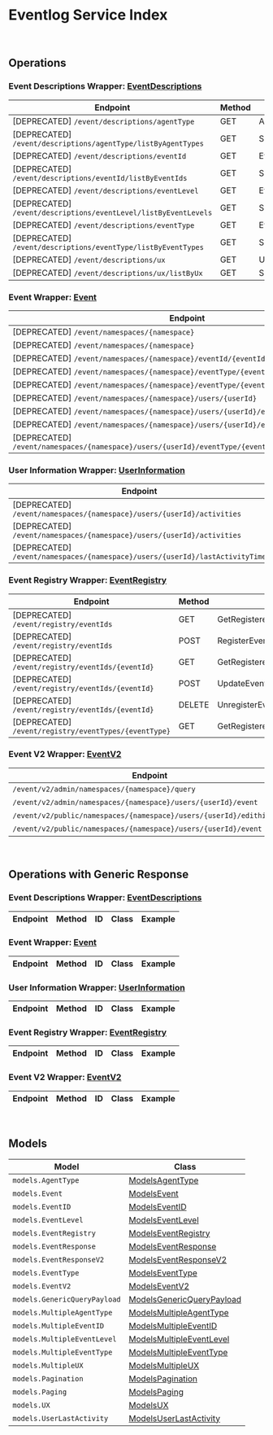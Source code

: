 [//]: # (This code is generated by tool. DO NOT EDIT.)

# Eventlog Service Index

&nbsp;

## Operations

### Event Descriptions Wrapper:  [EventDescriptions](../../apis/AccelByte.Sdk.Api.Eventlog/Wrapper/EventDescriptions.cs)
| Endpoint | Method | ID | Class | Example |
|---|---|---|---|---|
| [DEPRECATED] `/event/descriptions/agentType` | GET | AgentTypeDescriptionHandler | [AgentTypeDescriptionHandler](../../apis/AccelByte.Sdk.Api.Eventlog/Operation/EventDescriptions/AgentTypeDescriptionHandler.cs) | [AgentTypeDescriptionHandler](../../samples/AccelByte.Sdk.Sample.Cli/ApiCommand/Eventlog/EventDescriptions/AgentTypeDescriptionHandler.cs) |
| [DEPRECATED] `/event/descriptions/agentType/listByAgentTypes` | GET | SpecificAgentTypeDescriptionHandler | [SpecificAgentTypeDescriptionHandler](../../apis/AccelByte.Sdk.Api.Eventlog/Operation/EventDescriptions/SpecificAgentTypeDescriptionHandler.cs) | [SpecificAgentTypeDescriptionHandler](../../samples/AccelByte.Sdk.Sample.Cli/ApiCommand/Eventlog/EventDescriptions/SpecificAgentTypeDescriptionHandler.cs) |
| [DEPRECATED] `/event/descriptions/eventId` | GET | EventIDDescriptionHandler | [EventIDDescriptionHandler](../../apis/AccelByte.Sdk.Api.Eventlog/Operation/EventDescriptions/EventIDDescriptionHandler.cs) | [EventIDDescriptionHandler](../../samples/AccelByte.Sdk.Sample.Cli/ApiCommand/Eventlog/EventDescriptions/EventIDDescriptionHandler.cs) |
| [DEPRECATED] `/event/descriptions/eventId/listByEventIds` | GET | SpecificEventIDDescriptionHandler | [SpecificEventIDDescriptionHandler](../../apis/AccelByte.Sdk.Api.Eventlog/Operation/EventDescriptions/SpecificEventIDDescriptionHandler.cs) | [SpecificEventIDDescriptionHandler](../../samples/AccelByte.Sdk.Sample.Cli/ApiCommand/Eventlog/EventDescriptions/SpecificEventIDDescriptionHandler.cs) |
| [DEPRECATED] `/event/descriptions/eventLevel` | GET | EventLevelDescriptionHandler | [EventLevelDescriptionHandler](../../apis/AccelByte.Sdk.Api.Eventlog/Operation/EventDescriptions/EventLevelDescriptionHandler.cs) | [EventLevelDescriptionHandler](../../samples/AccelByte.Sdk.Sample.Cli/ApiCommand/Eventlog/EventDescriptions/EventLevelDescriptionHandler.cs) |
| [DEPRECATED] `/event/descriptions/eventLevel/listByEventLevels` | GET | SpecificEventLevelDescriptionHandler | [SpecificEventLevelDescriptionHandler](../../apis/AccelByte.Sdk.Api.Eventlog/Operation/EventDescriptions/SpecificEventLevelDescriptionHandler.cs) | [SpecificEventLevelDescriptionHandler](../../samples/AccelByte.Sdk.Sample.Cli/ApiCommand/Eventlog/EventDescriptions/SpecificEventLevelDescriptionHandler.cs) |
| [DEPRECATED] `/event/descriptions/eventType` | GET | EventTypeDescriptionHandler | [EventTypeDescriptionHandler](../../apis/AccelByte.Sdk.Api.Eventlog/Operation/EventDescriptions/EventTypeDescriptionHandler.cs) | [EventTypeDescriptionHandler](../../samples/AccelByte.Sdk.Sample.Cli/ApiCommand/Eventlog/EventDescriptions/EventTypeDescriptionHandler.cs) |
| [DEPRECATED] `/event/descriptions/eventType/listByEventTypes` | GET | SpecificEventTypeDescriptionHandler | [SpecificEventTypeDescriptionHandler](../../apis/AccelByte.Sdk.Api.Eventlog/Operation/EventDescriptions/SpecificEventTypeDescriptionHandler.cs) | [SpecificEventTypeDescriptionHandler](../../samples/AccelByte.Sdk.Sample.Cli/ApiCommand/Eventlog/EventDescriptions/SpecificEventTypeDescriptionHandler.cs) |
| [DEPRECATED] `/event/descriptions/ux` | GET | UXNameDescriptionHandler | [UXNameDescriptionHandler](../../apis/AccelByte.Sdk.Api.Eventlog/Operation/EventDescriptions/UXNameDescriptionHandler.cs) | [UXNameDescriptionHandler](../../samples/AccelByte.Sdk.Sample.Cli/ApiCommand/Eventlog/EventDescriptions/UXNameDescriptionHandler.cs) |
| [DEPRECATED] `/event/descriptions/ux/listByUx` | GET | SpecificUXDescriptionHandler | [SpecificUXDescriptionHandler](../../apis/AccelByte.Sdk.Api.Eventlog/Operation/EventDescriptions/SpecificUXDescriptionHandler.cs) | [SpecificUXDescriptionHandler](../../samples/AccelByte.Sdk.Sample.Cli/ApiCommand/Eventlog/EventDescriptions/SpecificUXDescriptionHandler.cs) |

### Event Wrapper:  [Event](../../apis/AccelByte.Sdk.Api.Eventlog/Wrapper/Event.cs)
| Endpoint | Method | ID | Class | Example |
|---|---|---|---|---|
| [DEPRECATED] `/event/namespaces/{namespace}` | GET | GetEventByNamespaceHandler | [GetEventByNamespaceHandler](../../apis/AccelByte.Sdk.Api.Eventlog/Operation/Event/GetEventByNamespaceHandler.cs) | [GetEventByNamespaceHandler](../../samples/AccelByte.Sdk.Sample.Cli/ApiCommand/Eventlog/Event/GetEventByNamespaceHandler.cs) |
| [DEPRECATED] `/event/namespaces/{namespace}` | POST | PostEventHandler | [PostEventHandler](../../apis/AccelByte.Sdk.Api.Eventlog/Operation/Event/PostEventHandler.cs) | [PostEventHandler](../../samples/AccelByte.Sdk.Sample.Cli/ApiCommand/Eventlog/Event/PostEventHandler.cs) |
| [DEPRECATED] `/event/namespaces/{namespace}/eventId/{eventId}` | GET | GetEventByEventIDHandler | [GetEventByEventIDHandler](../../apis/AccelByte.Sdk.Api.Eventlog/Operation/Event/GetEventByEventIDHandler.cs) | [GetEventByEventIDHandler](../../samples/AccelByte.Sdk.Sample.Cli/ApiCommand/Eventlog/Event/GetEventByEventIDHandler.cs) |
| [DEPRECATED] `/event/namespaces/{namespace}/eventType/{eventType}` | GET | GetEventByEventTypeHandler | [GetEventByEventTypeHandler](../../apis/AccelByte.Sdk.Api.Eventlog/Operation/Event/GetEventByEventTypeHandler.cs) | [GetEventByEventTypeHandler](../../samples/AccelByte.Sdk.Sample.Cli/ApiCommand/Eventlog/Event/GetEventByEventTypeHandler.cs) |
| [DEPRECATED] `/event/namespaces/{namespace}/eventType/{eventType}/eventId/{eventId}` | GET | GetEventByEventTypeAndEventIDHandler | [GetEventByEventTypeAndEventIDHandler](../../apis/AccelByte.Sdk.Api.Eventlog/Operation/Event/GetEventByEventTypeAndEventIDHandler.cs) | [GetEventByEventTypeAndEventIDHandler](../../samples/AccelByte.Sdk.Sample.Cli/ApiCommand/Eventlog/Event/GetEventByEventTypeAndEventIDHandler.cs) |
| [DEPRECATED] `/event/namespaces/{namespace}/users/{userId}` | GET | GetEventByUserIDHandler | [GetEventByUserIDHandler](../../apis/AccelByte.Sdk.Api.Eventlog/Operation/Event/GetEventByUserIDHandler.cs) | [GetEventByUserIDHandler](../../samples/AccelByte.Sdk.Sample.Cli/ApiCommand/Eventlog/Event/GetEventByUserIDHandler.cs) |
| [DEPRECATED] `/event/namespaces/{namespace}/users/{userId}/eventId/{eventId}` | GET | GetEventByUserIDAndEventIDHandler | [GetEventByUserIDAndEventIDHandler](../../apis/AccelByte.Sdk.Api.Eventlog/Operation/Event/GetEventByUserIDAndEventIDHandler.cs) | [GetEventByUserIDAndEventIDHandler](../../samples/AccelByte.Sdk.Sample.Cli/ApiCommand/Eventlog/Event/GetEventByUserIDAndEventIDHandler.cs) |
| [DEPRECATED] `/event/namespaces/{namespace}/users/{userId}/eventType/{eventType}` | GET | GetEventByUserIDAndEventTypeHandler | [GetEventByUserIDAndEventTypeHandler](../../apis/AccelByte.Sdk.Api.Eventlog/Operation/Event/GetEventByUserIDAndEventTypeHandler.cs) | [GetEventByUserIDAndEventTypeHandler](../../samples/AccelByte.Sdk.Sample.Cli/ApiCommand/Eventlog/Event/GetEventByUserIDAndEventTypeHandler.cs) |
| [DEPRECATED] `/event/namespaces/{namespace}/users/{userId}/eventType/{eventType}/eventId/{eventId}` | GET | GetEventByUserEventIDAndEventTypeHandler | [GetEventByUserEventIDAndEventTypeHandler](../../apis/AccelByte.Sdk.Api.Eventlog/Operation/Event/GetEventByUserEventIDAndEventTypeHandler.cs) | [GetEventByUserEventIDAndEventTypeHandler](../../samples/AccelByte.Sdk.Sample.Cli/ApiCommand/Eventlog/Event/GetEventByUserEventIDAndEventTypeHandler.cs) |

### User Information Wrapper:  [UserInformation](../../apis/AccelByte.Sdk.Api.Eventlog/Wrapper/UserInformation.cs)
| Endpoint | Method | ID | Class | Example |
|---|---|---|---|---|
| [DEPRECATED] `/event/namespaces/{namespace}/users/{userId}/activities` | GET | GetUserActivitiesHandler | [GetUserActivitiesHandler](../../apis/AccelByte.Sdk.Api.Eventlog/Operation/UserInformation/GetUserActivitiesHandler.cs) | [GetUserActivitiesHandler](../../samples/AccelByte.Sdk.Sample.Cli/ApiCommand/Eventlog/UserInformation/GetUserActivitiesHandler.cs) |
| [DEPRECATED] `/event/namespaces/{namespace}/users/{userId}/activities` | DELETE | DeleteUserActivitiesHandler | [DeleteUserActivitiesHandler](../../apis/AccelByte.Sdk.Api.Eventlog/Operation/UserInformation/DeleteUserActivitiesHandler.cs) | [DeleteUserActivitiesHandler](../../samples/AccelByte.Sdk.Sample.Cli/ApiCommand/Eventlog/UserInformation/DeleteUserActivitiesHandler.cs) |
| [DEPRECATED] `/event/namespaces/{namespace}/users/{userId}/lastActivityTime` | GET | LastUserActivityTimeHandler | [LastUserActivityTimeHandler](../../apis/AccelByte.Sdk.Api.Eventlog/Operation/UserInformation/LastUserActivityTimeHandler.cs) | [LastUserActivityTimeHandler](../../samples/AccelByte.Sdk.Sample.Cli/ApiCommand/Eventlog/UserInformation/LastUserActivityTimeHandler.cs) |

### Event Registry Wrapper:  [EventRegistry](../../apis/AccelByte.Sdk.Api.Eventlog/Wrapper/EventRegistry.cs)
| Endpoint | Method | ID | Class | Example |
|---|---|---|---|---|
| [DEPRECATED] `/event/registry/eventIds` | GET | GetRegisteredEventsHandler | [GetRegisteredEventsHandler](../../apis/AccelByte.Sdk.Api.Eventlog/Operation/EventRegistry/GetRegisteredEventsHandler.cs) | [GetRegisteredEventsHandler](../../samples/AccelByte.Sdk.Sample.Cli/ApiCommand/Eventlog/EventRegistry/GetRegisteredEventsHandler.cs) |
| [DEPRECATED] `/event/registry/eventIds` | POST | RegisterEventHandler | [RegisterEventHandler](../../apis/AccelByte.Sdk.Api.Eventlog/Operation/EventRegistry/RegisterEventHandler.cs) | [RegisterEventHandler](../../samples/AccelByte.Sdk.Sample.Cli/ApiCommand/Eventlog/EventRegistry/RegisterEventHandler.cs) |
| [DEPRECATED] `/event/registry/eventIds/{eventId}` | GET | GetRegisteredEventIDHandler | [GetRegisteredEventIDHandler](../../apis/AccelByte.Sdk.Api.Eventlog/Operation/EventRegistry/GetRegisteredEventIDHandler.cs) | [GetRegisteredEventIDHandler](../../samples/AccelByte.Sdk.Sample.Cli/ApiCommand/Eventlog/EventRegistry/GetRegisteredEventIDHandler.cs) |
| [DEPRECATED] `/event/registry/eventIds/{eventId}` | POST | UpdateEventRegistryHandler | [UpdateEventRegistryHandler](../../apis/AccelByte.Sdk.Api.Eventlog/Operation/EventRegistry/UpdateEventRegistryHandler.cs) | [UpdateEventRegistryHandler](../../samples/AccelByte.Sdk.Sample.Cli/ApiCommand/Eventlog/EventRegistry/UpdateEventRegistryHandler.cs) |
| [DEPRECATED] `/event/registry/eventIds/{eventId}` | DELETE | UnregisterEventIDHandler | [UnregisterEventIDHandler](../../apis/AccelByte.Sdk.Api.Eventlog/Operation/EventRegistry/UnregisterEventIDHandler.cs) | [UnregisterEventIDHandler](../../samples/AccelByte.Sdk.Sample.Cli/ApiCommand/Eventlog/EventRegistry/UnregisterEventIDHandler.cs) |
| [DEPRECATED] `/event/registry/eventTypes/{eventType}` | GET | GetRegisteredEventsByEventTypeHandler | [GetRegisteredEventsByEventTypeHandler](../../apis/AccelByte.Sdk.Api.Eventlog/Operation/EventRegistry/GetRegisteredEventsByEventTypeHandler.cs) | [GetRegisteredEventsByEventTypeHandler](../../samples/AccelByte.Sdk.Sample.Cli/ApiCommand/Eventlog/EventRegistry/GetRegisteredEventsByEventTypeHandler.cs) |

### Event V2 Wrapper:  [EventV2](../../apis/AccelByte.Sdk.Api.Eventlog/Wrapper/EventV2.cs)
| Endpoint | Method | ID | Class | Example |
|---|---|---|---|---|
| `/event/v2/admin/namespaces/{namespace}/query` | POST | QueryEventStreamHandler | [QueryEventStreamHandler](../../apis/AccelByte.Sdk.Api.Eventlog/Operation/EventV2/QueryEventStreamHandler.cs) | [QueryEventStreamHandler](../../samples/AccelByte.Sdk.Sample.Cli/ApiCommand/Eventlog/EventV2/QueryEventStreamHandler.cs) |
| `/event/v2/admin/namespaces/{namespace}/users/{userId}/event` | GET | GetEventSpecificUserV2Handler | [GetEventSpecificUserV2Handler](../../apis/AccelByte.Sdk.Api.Eventlog/Operation/EventV2/GetEventSpecificUserV2Handler.cs) | [GetEventSpecificUserV2Handler](../../samples/AccelByte.Sdk.Sample.Cli/ApiCommand/Eventlog/EventV2/GetEventSpecificUserV2Handler.cs) |
| `/event/v2/public/namespaces/{namespace}/users/{userId}/edithistory` | GET | GetPublicEditHistory | [GetPublicEditHistory](../../apis/AccelByte.Sdk.Api.Eventlog/Operation/EventV2/GetPublicEditHistory.cs) | [GetPublicEditHistory](../../samples/AccelByte.Sdk.Sample.Cli/ApiCommand/Eventlog/EventV2/GetPublicEditHistory.cs) |
| `/event/v2/public/namespaces/{namespace}/users/{userId}/event` | GET | GetUserEventsV2Public | [GetUserEventsV2Public](../../apis/AccelByte.Sdk.Api.Eventlog/Operation/EventV2/GetUserEventsV2Public.cs) | [GetUserEventsV2Public](../../samples/AccelByte.Sdk.Sample.Cli/ApiCommand/Eventlog/EventV2/GetUserEventsV2Public.cs) |


&nbsp;

## Operations with Generic Response

### Event Descriptions Wrapper:  [EventDescriptions](../../apis/AccelByte.Sdk.Api.Eventlog/Wrapper/EventDescriptions.cs)
| Endpoint | Method | ID | Class | Example |
|---|---|---|---|---|

### Event Wrapper:  [Event](../../apis/AccelByte.Sdk.Api.Eventlog/Wrapper/Event.cs)
| Endpoint | Method | ID | Class | Example |
|---|---|---|---|---|

### User Information Wrapper:  [UserInformation](../../apis/AccelByte.Sdk.Api.Eventlog/Wrapper/UserInformation.cs)
| Endpoint | Method | ID | Class | Example |
|---|---|---|---|---|

### Event Registry Wrapper:  [EventRegistry](../../apis/AccelByte.Sdk.Api.Eventlog/Wrapper/EventRegistry.cs)
| Endpoint | Method | ID | Class | Example |
|---|---|---|---|---|

### Event V2 Wrapper:  [EventV2](../../apis/AccelByte.Sdk.Api.Eventlog/Wrapper/EventV2.cs)
| Endpoint | Method | ID | Class | Example |
|---|---|---|---|---|


&nbsp;

## Models

| Model | Class |
|---|---|
| `models.AgentType` | [ModelsAgentType](../../apis/AccelByte.Sdk.Api.Eventlog/Model/ModelsAgentType.cs) |
| `models.Event` | [ModelsEvent](../../apis/AccelByte.Sdk.Api.Eventlog/Model/ModelsEvent.cs) |
| `models.EventID` | [ModelsEventID](../../apis/AccelByte.Sdk.Api.Eventlog/Model/ModelsEventID.cs) |
| `models.EventLevel` | [ModelsEventLevel](../../apis/AccelByte.Sdk.Api.Eventlog/Model/ModelsEventLevel.cs) |
| `models.EventRegistry` | [ModelsEventRegistry](../../apis/AccelByte.Sdk.Api.Eventlog/Model/ModelsEventRegistry.cs) |
| `models.EventResponse` | [ModelsEventResponse](../../apis/AccelByte.Sdk.Api.Eventlog/Model/ModelsEventResponse.cs) |
| `models.EventResponseV2` | [ModelsEventResponseV2](../../apis/AccelByte.Sdk.Api.Eventlog/Model/ModelsEventResponseV2.cs) |
| `models.EventType` | [ModelsEventType](../../apis/AccelByte.Sdk.Api.Eventlog/Model/ModelsEventType.cs) |
| `models.EventV2` | [ModelsEventV2](../../apis/AccelByte.Sdk.Api.Eventlog/Model/ModelsEventV2.cs) |
| `models.GenericQueryPayload` | [ModelsGenericQueryPayload](../../apis/AccelByte.Sdk.Api.Eventlog/Model/ModelsGenericQueryPayload.cs) |
| `models.MultipleAgentType` | [ModelsMultipleAgentType](../../apis/AccelByte.Sdk.Api.Eventlog/Model/ModelsMultipleAgentType.cs) |
| `models.MultipleEventID` | [ModelsMultipleEventID](../../apis/AccelByte.Sdk.Api.Eventlog/Model/ModelsMultipleEventID.cs) |
| `models.MultipleEventLevel` | [ModelsMultipleEventLevel](../../apis/AccelByte.Sdk.Api.Eventlog/Model/ModelsMultipleEventLevel.cs) |
| `models.MultipleEventType` | [ModelsMultipleEventType](../../apis/AccelByte.Sdk.Api.Eventlog/Model/ModelsMultipleEventType.cs) |
| `models.MultipleUX` | [ModelsMultipleUX](../../apis/AccelByte.Sdk.Api.Eventlog/Model/ModelsMultipleUX.cs) |
| `models.Pagination` | [ModelsPagination](../../apis/AccelByte.Sdk.Api.Eventlog/Model/ModelsPagination.cs) |
| `models.Paging` | [ModelsPaging](../../apis/AccelByte.Sdk.Api.Eventlog/Model/ModelsPaging.cs) |
| `models.UX` | [ModelsUX](../../apis/AccelByte.Sdk.Api.Eventlog/Model/ModelsUX.cs) |
| `models.UserLastActivity` | [ModelsUserLastActivity](../../apis/AccelByte.Sdk.Api.Eventlog/Model/ModelsUserLastActivity.cs) |
